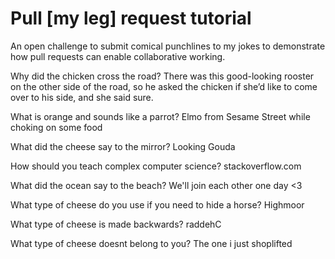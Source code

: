 # Pull [my leg] request tutorial
An open challenge to submit comical punchlines to my jokes to demonstrate how pull requests can enable collaborative working. 

Why did the chicken cross the road? 
There was this good-looking rooster on the other side of the road, so he asked the chicken if she’d like to come over to his side, and she said sure.

What is orange and sounds like a parrot? 
Elmo from Sesame Street while choking on some food

What did the cheese say to the mirror? 
Looking Gouda

How should you teach complex computer science? 
stackoverflow.com

What did the ocean say to the beach?
We'll join each other one day <3

What type of cheese do you use if you need to hide a horse?
Highmoor

What type of cheese is made backwards?
raddehC

What type of cheese doesnt belong to you?
The one i just shoplifted
